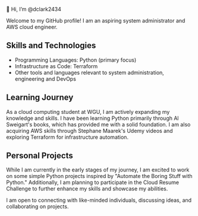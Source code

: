 👋 Hi, I’m @dclark2434

Welcome to my GitHub profile! I am an aspiring system administrator and AWS cloud engineer. 

## Skills and Technologies

- Programming Languages: Python (primary focus)
- Infrastructure as Code: Terraform
- Other tools and languages relevant to system administration, engineering and DevOps

## Learning Journey

As a cloud computing student at WGU, I am actively expanding my knowledge and skills. I have been learning Python primarily through Al Sweigart's books, which has provided me with a solid foundation. 
I am also acquiring AWS skills through Stephane Maarek's Udemy videos and exploring Terraform for infrastructure automation.

## Personal Projects

While I am currently in the early stages of my journey, I am excited to work on some simple Python projects inspired by "Automate the Boring Stuff with Python." 
Additionally, I am planning to participate in the Cloud Resume Challenge to further enhance my skills and showcase my abilities.

I am open to connecting with like-minded individuals, discussing ideas, and collaborating on projects.

<!---
Dclark2434/Dclark2434 is a ✨ special ✨ repository because its `README.md` (this file) appears on your GitHub profile.
You can click the Preview link to take a look at your changes.
--->
